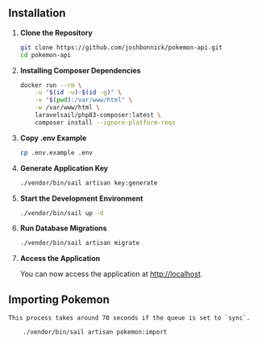 ## Installation

1. **Clone the Repository**

    ```bash
    git clone https://github.com/joshbonnick/pokemon-api.git
    cd pokemon-api
    ```

2. **Installing Composer Dependencies**

    ```bash
   docker run --rm \
        -u "$(id -u):$(id -g)" \
        -v "$(pwd):/var/www/html" \
        -w /var/www/html \
        laravelsail/php83-composer:latest \
        composer install --ignore-platform-reqs
    ```

3. **Copy .env Example**

    ```bash
    cp .env.example .env
    ```

4. **Generate Application Key**

    ```bash
    ./vendor/bin/sail artisan key:generate
    ```

5. **Start the Development Environment**

    ```bash
    ./vendor/bin/sail up -d
    ```

6. **Run Database Migrations**

    ```bash
    ./vendor/bin/sail artisan migrate
    ```

7. **Access the Application**

   You can now access the application at [http://localhost](http://localhost).

## Importing Pokemon

    This process takes around 70 seconds if the queue is set to `sync`.

```bash
    ./vendor/bin/sail artisan pokemon:import
```
